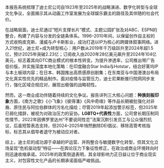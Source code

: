 本报告系统梳理了迪士尼公司自1923年至2025年的战略演进、数字化转型与全球文化争议，全面揭示其从动画工作室发展为全球娱乐霸主的路径及其伴随的社会代价。

在战略层面，迪士尼通过“短片支撑长片”模式、主题公园扩张及对ABC、ESPN的整合，构建了内容与分发的全链条体系。1996–2010年间，以保留创作自主权的方式收购皮克斯、漫威与卢卡斯影业，成功打造以IP为核心的跨媒体叙事网络。进入21世纪，迪士尼+成为转型核心：用户数从2019年千万级跃升至2024年超1.5亿，预计2025年突破2.23亿；订阅收入由2020年28亿美元飙升至2024年104亿美元，标志着其向DTC商业模式的根本性转变。为提升渗透率，公司推出带广告低价版，并实施深度本地化策略：在印度融合Star India与Hotstar，结合好莱坞IP与本土板球内容；在日本、韩国推出高质感原创剧集；在东南亚与中国港澳台布局文化真实性优先的精品制作。面对疫情与监管压力，迪士尼果断推行院网同步发行，强化区域合规应对，展现出极强的战略韧性。

然而，这一商业成功伴随着持续的文化争议。报告详列三大核心问题：**种族刻板印象**方面，《南方之歌》《小飞象》《彼得潘》《风中奇缘》等作品长期被批强化对非裔、原住民与阿拉伯群体的污名化描绘；尽管2019年起添加警示标签，但2025年已弱化措辞，被视为对政治压力的妥协。**LGBTQ+代表性**方面，公司曾长期压制同性情节，2022年因佛罗里达州“不要说同性恋”法案沉默引发员工与公众强烈抗议，后虽短暂表态支持，但2024–2025年悄然删除DEI倡议、移除高管考核指标，标志其从倡导者退守为被动应对者。

综上，迪士尼的成功源于卓越的IP运营、并购整合与敏捷数字化转型，但其文化立场呈现“危机驱动型”特征——在舆论压力下象征性修正，在政治或商业环境转向时则迅速收缩承诺。2025年的政策倒退表明，其全球影响力正日益让位于商业现实主义，对包容性文化产品的长期承诺面临严峻挑战。